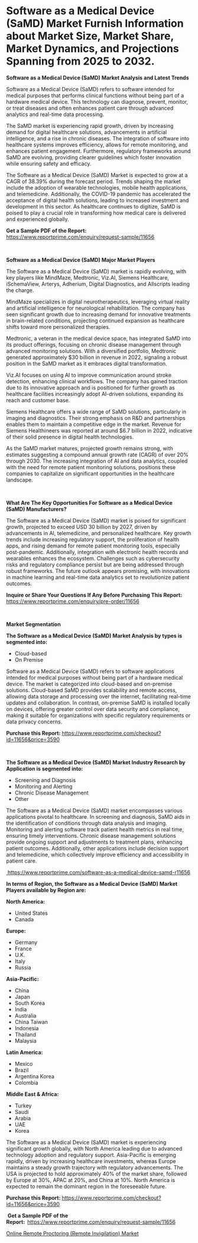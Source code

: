 <p><h1>Software as a Medical Device (SaMD) Market Furnish Information about Market Size, Market Share, Market Dynamics, and Projections Spanning from 2025 to 2032.</h1></p><p><strong>Software as a Medical Device (SaMD) Market Analysis and Latest Trends</strong></p>
<p><p>Software as a Medical Device (SaMD) refers to software intended for medical purposes that performs clinical functions without being part of a hardware medical device. This technology can diagnose, prevent, monitor, or treat diseases and often enhances patient care through advanced analytics and real-time data processing.</p><p>The SaMD market is experiencing rapid growth, driven by increasing demand for digital healthcare solutions, advancements in artificial intelligence, and a rise in chronic diseases. The integration of software into healthcare systems improves efficiency, allows for remote monitoring, and enhances patient engagement. Furthermore, regulatory frameworks around SaMD are evolving, providing clearer guidelines which foster innovation while ensuring safety and efficacy.</p><p>The Software as a Medical Device (SaMD) Market is expected to grow at a CAGR of 38.39% during the forecast period. Trends shaping the market include the adoption of wearable technologies, mobile health applications, and telemedicine. Additionally, the COVID-19 pandemic has accelerated the acceptance of digital health solutions, leading to increased investment and development in this sector. As healthcare continues to digitize, SaMD is poised to play a crucial role in transforming how medical care is delivered and experienced globally.</p></p>
<p><strong>Get a Sample PDF of the Report:&nbsp;</strong> <a href="https://www.reportprime.com/enquiry/request-sample/11656?utm_campaign=3584&utm_medium=2&utm_source=Github&utm_content=ia&utm_term=21032025&utm_id=software-as-a-medical-device-samd">https://www.reportprime.com/enquiry/request-sample/11656</a></p>
<p>&nbsp;</p>
<p><strong>Software as a Medical Device (SaMD) Major Market Players</strong></p>
<p><p>The Software as a Medical Device (SaMD) market is rapidly evolving, with key players like MindMaze, Medtronic, Viz.AI, Siemens Healthcare, iSchemaView, Arterys, Adherium, Digital Diagnostics, and Allscripts leading the charge. </p><p>MindMaze specializes in digital neurotherapeutics, leveraging virtual reality and artificial intelligence for neurological rehabilitation. The company has seen significant growth due to increasing demand for innovative treatments in brain-related conditions, projecting continued expansion as healthcare shifts toward more personalized therapies.</p><p>Medtronic, a veteran in the medical device space, has integrated SaMD into its product offerings, focusing on chronic disease management through advanced monitoring solutions. With a diversified portfolio, Medtronic generated approximately $30 billion in revenue in 2022, signaling a robust position in the SaMD market as it embraces digital transformation.</p><p>Viz.AI focuses on using AI to improve communication around stroke detection, enhancing clinical workflows. The company has gained traction due to its innovative approach and is positioned for further growth as healthcare facilities increasingly adopt AI-driven solutions, expanding its reach and customer base.</p><p>Siemens Healthcare offers a wide range of SaMD solutions, particularly in imaging and diagnostics. Their strong emphasis on R&D and partnerships enables them to maintain a competitive edge in the market. Revenue for Siemens Healthineers was reported at around $6.7 billion in 2022, indicative of their solid presence in digital health technologies.</p><p>As the SaMD market matures, projected growth remains strong, with estimates suggesting a compound annual growth rate (CAGR) of over 20% through 2030. The increasing integration of AI and data analytics, coupled with the need for remote patient monitoring solutions, positions these companies to capitalize on significant opportunities in the healthcare landscape.</p></p>
<p>&nbsp;</p>
<p><strong>What Are The Key Opportunities For Software as a Medical Device (SaMD) Manufacturers?</strong></p>
<p><p>The Software as a Medical Device (SaMD) market is poised for significant growth, projected to exceed USD 30 billion by 2027, driven by advancements in AI, telemedicine, and personalized healthcare. Key growth trends include increasing regulatory support, the proliferation of health apps, and rising demand for remote patient monitoring tools, especially post-pandemic. Additionally, integration with electronic health records and wearables enhances the ecosystem. Challenges such as cybersecurity risks and regulatory compliance persist but are being addressed through robust frameworks. The future outlook appears promising, with innovations in machine learning and real-time data analytics set to revolutionize patient outcomes.</p></p>
<p><strong>Inquire or Share Your Questions If Any Before Purchasing This Report:</strong> <a href="https://www.reportprime.com/enquiry/pre-order/11656?utm_campaign=3584&utm_medium=2&utm_source=Github&utm_content=ia&utm_term=21032025&utm_id=software-as-a-medical-device-samd">https://www.reportprime.com/enquiry/pre-order/11656</a></p>
<p>&nbsp;</p>
<p><strong>Market Segmentation</strong></p>
<p><strong>The Software as a Medical Device (SaMD) Market Analysis by types is segmented into:</strong></p>
<p><ul><li>Cloud-based</li><li>On Premise</li></ul></p>
<p><p>Software as a Medical Device (SaMD) refers to software applications intended for medical purposes without being part of a hardware medical device. The market is categorized into cloud-based and on-premise solutions. Cloud-based SaMD provides scalability and remote access, allowing data storage and processing over the internet, facilitating real-time updates and collaboration. In contrast, on-premise SaMD is installed locally on devices, offering greater control over data security and compliance, making it suitable for organizations with specific regulatory requirements or data privacy concerns.</p></p>
<p><strong>Purchase this Report:&nbsp;</strong><a href="https://www.reportprime.com/checkout?id=11656&price=3590&utm_campaign=3584&utm_medium=2&utm_source=Github&utm_content=ia&utm_term=21032025&utm_id=software-as-a-medical-device-samd">https://www.reportprime.com/checkout?id=11656&price=3590</a></p>
<p>&nbsp;</p>
<p><strong>The Software as a Medical Device (SaMD) Market Industry Research by Application is segmented into:</strong></p>
<p><ul><li>Screening and Diagnosis</li><li>Monitoring and Alerting</li><li>Chronic Disease Management</li><li>Other</li></ul></p>
<p><p>The Software as a Medical Device (SaMD) market encompasses various applications pivotal to healthcare. In screening and diagnosis, SaMD aids in the identification of conditions through data analysis and imaging. Monitoring and alerting software track patient health metrics in real time, ensuring timely interventions. Chronic disease management solutions provide ongoing support and adjustments to treatment plans, enhancing patient outcomes. Additionally, other applications include decision support and telemedicine, which collectively improve efficiency and accessibility in patient care.</p></p>
<p><a href="https://www.reportprime.com/software-as-a-medical-device-samd-r11656?utm_campaign=3584&utm_medium=2&utm_source=Github&utm_content=ia&utm_term=21032025&utm_id=software-as-a-medical-device-samd">&nbsp;https://www.reportprime.com/software-as-a-medical-device-samd-r11656</a></p>
<p><strong>In terms of Region, the Software as a Medical Device (SaMD) Market Players available by Region are:</strong></p>
<p>
    <p> <strong> North America: </strong>
        <ul>
            <li>United States</li>
            <li>Canada</li>
        </ul>
        </p> 
    <p> <strong> Europe: </strong>
        <ul>
            <li>Germany</li>
            <li>France</li>
            <li>U.K.</li>
            <li>Italy</li>
            <li>Russia</li>
        </ul>
        </p> 
    <p> <strong> Asia-Pacific: </strong>
        <ul>
            <li>China</li>
            <li>Japan</li>
            <li>South Korea</li>
            <li>India</li>
            <li>Australia</li>
            <li>China Taiwan</li>
            <li>Indonesia</li>
            <li>Thailand</li>
            <li>Malaysia</li>
        </ul>
        </p> 
    <p> <strong> Latin America: </strong>
        <ul>
            <li>Mexico</li>
            <li>Brazil</li>
            <li>Argentina Korea</li>
            <li>Colombia</li>
        </ul>
        </p> 
    <p> <strong> Middle East & Africa: </strong>
        <ul>
            <li>Turkey</li>
            <li>Saudi</li>
            <li>Arabia</li>
            <li>UAE</li>
            <li>Korea</li>
        </ul>
    </p>
    </p>
<p><p>The Software as a Medical Device (SaMD) market is experiencing significant growth globally, with North America leading due to advanced technology adoption and regulatory support. Asia-Pacific is emerging rapidly, driven by increasing healthcare investments, whereas Europe maintains a steady growth trajectory with regulatory advancements. The USA is projected to hold approximately 40% of the market share, followed by Europe at 30%, APAC at 20%, and China at 10%. North America is expected to remain the dominant region in the foreseeable future.</p></p>
<p><strong>Purchase this Report: </strong><a href="https://www.reportprime.com/checkout?id=11656&price=3590&utm_campaign=3584&utm_medium=2&utm_source=Github&utm_content=ia&utm_term=21032025&utm_id=software-as-a-medical-device-samd">https://www.reportprime.com/checkout?id=11656&price=3590</a></p>
<p>&nbsp;<strong>Get a Sample PDF of the Report:&nbsp;&nbsp;</strong><a href="https://www.reportprime.com/enquiry/request-sample/11656?utm_campaign=3584&utm_medium=2&utm_source=Github&utm_content=ia&utm_term=21032025&utm_id=software-as-a-medical-device-samd">https://www.reportprime.com/enquiry/request-sample/11656</a></p>
<p><strong></strong></p>
<p><p><a href="https://github.com/boyertrull4r/Market-Research-Report-List-1/blob/main/online-remote-proctoring-remote-invigilation-market.md?utm_campaign=3584&utm_medium=2&utm_source=Github&utm_content=ia&utm_term=21032025&utm_id=software-as-a-medical-device-samd">Online Remote Proctoring (Remote Invigilation) Market</a></p></p>